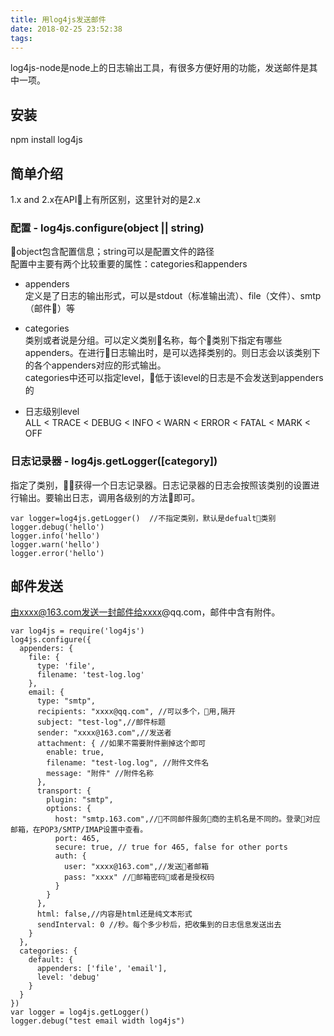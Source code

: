 ```yaml
---
title: 用log4js发送邮件
date: 2018-02-25 23:52:38
tags:
---
```


log4js-node是node上的日志输出工具，有很多方便好用的功能，发送邮件是其中一项。

## 安装
npm install log4js


## 简单介绍
1.x and 2.x在API上有所区别，这里针对的是2.x

### 配置 - log4js.configure(object || string)
object包含配置信息；string可以是配置文件的路径  
配置中主要有两个比较重要的属性：categories和appenders  

+ appenders  
定义是了日志的输出形式，可以是stdout（标准输出流）、file（文件）、smtp（邮件）等

+ categories  
类别或者说是分组。可以定义类别名称，每个类别下指定有哪些appenders。在进行日志输出时，是可以选择类别的。则日志会以该类别下的各个appenders对应的形式输出。  
categories中还可以指定level，低于该level的日志是不会发送到appenders的

+ 日志级别level  
ALL < TRACE < DEBUG < INFO < WARN < ERROR < FATAL < MARK < OFF

### 日志记录器 - log4js.getLogger([category])
指定了类别，获得一个日志记录器。日志记录器的日志会按照该类别的设置进行输出。要输出日志，调用各级别的方法即可。
```
var logger=log4js.getLogger()  //不指定类别，默认是defualt类别
logger.debug('hello')
logger.info('hello')
logger.warn('hello')
logger.error('hello')
```

## 邮件发送
由xxxx@163.com发送一封邮件给xxxx@qq.com，邮件中含有附件。

```
var log4js = require('log4js')
log4js.configure({
  appenders: {
    file: {
      type: 'file',
      filename: 'test-log.log'
    },
    email: {
      type: "smtp",
      recipients: "xxxx@qq.com", //可以多个，用,隔开
      subject: "test-log",//邮件标题
      sender: "xxxx@163.com",//发送者
      attachment: { //如果不需要附件删掉这个即可
        enable: true,
        filename: "test-log.log", //附件文件名
        message: "附件" //附件名称
      },
      transport: {
        plugin: "smtp",
        options: {
          host: "smtp.163.com",//不同邮件服务商的主机名是不同的。登录对应邮箱，在POP3/SMTP/IMAP设置中查看。
          port: 465,
          secure: true, // true for 465, false for other ports
          auth: {
            user: "xxxx@163.com",//发送者邮箱
            pass: "xxxx" //邮箱密码或者是授权码
          }
        }
      },
      html: false,//内容是html还是纯文本形式
      sendInterval: 0 //秒。每个多少秒后，把收集到的日志信息发送出去
    }
  },
  categories: {
    default: {
      appenders: ['file', 'email'],
      level: 'debug'
    }
  }
})
var logger = log4js.getLogger()
logger.debug("test email width log4js")

```









